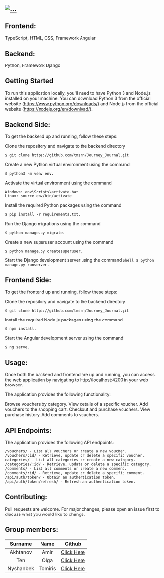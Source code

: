 ## <a href="https://github.com/tmsnn/Journey_Journal"><img src="https://readme-typing-svg.demolab.com?font=Josefin+Sans&size=40&duration=3000&pause=500&color=360672&background=263F6800&center=true&vCenter=true&repeat=true&width=550&lines=Web+Project+-+Journey+Journal;" alt="..." /></a>


## Frontend:
TypeScript, HTML, CSS, Framework Angular 

## Backend: 
Python, Framework Django 

## Getting Started
To run this application locally, you'll need to have Python 3 and Node.js installed on your machine. You can download Python 3 from the official website (https://www.python.org/downloads/) and Node.js from the official website (https://nodejs.org/en/download/).

## Backend Side: 
To get the backend up and running, follow these steps:

   Clone the repository and navigate to the backend directory 
   ```Shell
   $ git clone https://github.com/tmsnn/Journey_Journal.git
   ```
   Create a new Python virtual environment using the command
   ```Shell
   $ python3 -m venv env.
   ```
   Activate the virtual environment using the command
   ```Shell 
   Windows: env\Scripts\activate.bat
   Linux: source env/bin/activate
   ```
   Install the required Python packages using the command 
   ```Shell
   $ pip install -r requirements.txt.
   ```
   Run the Django migrations using the command
   ```Shell
   $ python manage.py migrate.
   ```
   Create a new superuser account using the command
   ```Shell
   $ python manage.py createsuperuser.
   ```
   Start the Django development server using the command
    ```Shell
    $ python manage.py runserver.
    ```
    
## Frontend Side:
   To get the frontend up and running, follow these steps:
   
   Clone the repository and navigate to the backend directory
   ```Shell
   $ git clone https://github.com/tmsnn/Journey_Journal.git
   ```

   Install the required Node.js packages using the command
   ```Shell
   $ npm install.
   ```
   Start the Angular development server using the command
   ```Shell
   $ ng serve.
   ```
    
## Usage:
Once both the backend and frontend are up and running, you can access the web application by navigating to http://localhost:4200 in your web browser.

The application provides the following functionality:

   Browse vouchers by category.
   View details of a specific voucher.
   Add vouchers to the shopping cart.
   Checkout and purchase vouchers.
   View purchase history.
   Add comments to vouchers.
    
## API Endpoints:
The application provides the following API endpoints:

    /vouchers/ - List all vouchers or create a new voucher.
    /vouchers/:id/ - Retrieve, update or delete a specific voucher.
    categories/ - List all categories or create a new category.
    /categories/:id/ - Retrieve, update or delete a specific category.
    /comments/ - List all comments or create a new comment.
    /comments/:id/ - Retrieve, update or delete a specific comment.
    /api/auth/token/ - Obtain an authentication token.
    /api/auth/token/refresh/ - Refresh an authentication token.
    
## Contributing:
Pull requests are welcome. For major changes, please open an issue first to discuss what you would like to change.


## Group members:
| Surname       | Name          | Github                                            |
| :-----------: |:-------------:| :-------------:                                   |
| Akhtanov      | Amir          | [Click Here](https://github.com/AdonisVernaliss)  |
| Ten           | Olga          | [Click Here](https://github.com/21BTen)           |
| Nyshanbek     | Tomiris       | [Click Here](https://github.com//tmsnn)           |
